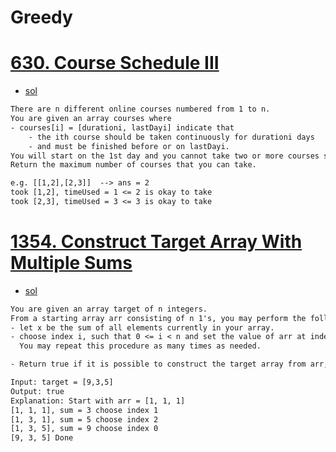 # Greedy
# [630. Course Schedule III](https://leetcode.com/problems/course-schedule-iii/)
- [sol](course_schedule_iii.h)
```txt
There are n different online courses numbered from 1 to n.
You are given an array courses where
- courses[i] = [durationi, lastDayi] indicate that
    - the ith course should be taken continuously for durationi days
    - and must be finished before or on lastDayi.
You will start on the 1st day and you cannot take two or more courses simultaneously.
Return the maximum number of courses that you can take.

e.g. [[1,2],[2,3]]  --> ans = 2
took [1,2], timeUsed = 1 <= 2 is okay to take
took [2,3], timeUsed = 3 <= 3 is okay to take
```


# [1354. Construct Target Array With Multiple Sums](https://leetcode.com/problems/construct-target-array-with-multiple-sums/)
- [sol](construct_target_array_w_multiple_sums.h)
```txt
You are given an array target of n integers.
From a starting array arr consisting of n 1's, you may perform the following procedure :
- let x be the sum of all elements currently in your array.
- choose index i, such that 0 <= i < n and set the value of arr at index i to x.
  You may repeat this procedure as many times as needed.

- Return true if it is possible to construct the target array from arr, otherwise, return false.

Input: target = [9,3,5]
Output: true
Explanation: Start with arr = [1, 1, 1]
[1, 1, 1], sum = 3 choose index 1
[1, 3, 1], sum = 5 choose index 2
[1, 3, 5], sum = 9 choose index 0
[9, 3, 5] Done
```
